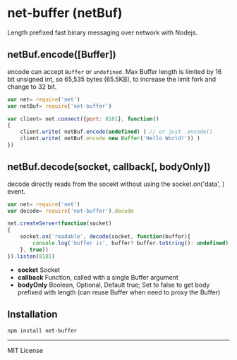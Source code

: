 # net-buffer (netBuf)
Length prefixed fast binary messaging over network with Nodejs. 

## netBuf.encode([Buffer])
encode can accept `Buffer` or `undefined`. Max Buffer length is limited by 16 bit unsigned int, so 65,535 bytes (65.5KB), to increase the limit fork and change to 32 bit.
```js
var net= require('net')
var netBuf= require('net-buffer')

var client= net.connect({port: 8181}, function()
{
    client.write( netBuf.encode(undefined) ) // or just .encode()
    client.write( netBuf.encode new Buffer('Hello World!')) )
})
```

## netBuf.decode(socket, callback[, bodyOnly])
decode directly reads from the socekt without using the socket.on('data', ) event.
```js
var net= require('net')
var decode= require('net-buffer').decode

net.createServer(function(socket)
{
	socket.on('readable', decode(socket, function(buffer){
	    console.log('buffer is', buffer? buffer.toString(): undefined)
	}, true))
}).listen(8181)
```
* __socket__ Socket
* __callback__ Function, called with a single Buffer argument
* __bodyOnly__ Boolean, Optional, Default true; Set to false to get body prefixed with length (can reuse Buffer when need to proxy the Buffer)

## Installation
```
npm install net-buffer
```
---
MIT License